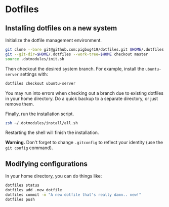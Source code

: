 # Dotfiles

## Installing dotfiles on a new system

Initialize the dotfile management environment.

```bash
git clone --bare git@github.com:pigbug419/dotfiles.git $HOME/.dotfiles
git --git-dir=$HOME/.dotfiles --work-tree=$HOME checkout master
source .dotmodules/init.sh
```

Then checkout the desired system branch. For example, install the `ubuntu-server` settings with:

```bash
dotfiles checkout ubuntu-server
```

You may run into errors when checking out a branch due to existing dotfiles in your home directory.
Do a quick backup to a separate directory, or just remove them.

Finally, run the installation script.
```bash
zsh ~/.dotmodules/install/all.sh
```

Restarting the shell will finish the installation.

**Warning.** Don't forget to change `.gitconfig` to reflect your identity (use the `git config` command).

## Modifying configurations

In your home directory, you can do things like:

```bash
dotfiles status
dotfiles add .new_dotfile
dotfiles commit -m "A new dotfile that's really damn.. new!"
dotfiles push
```
